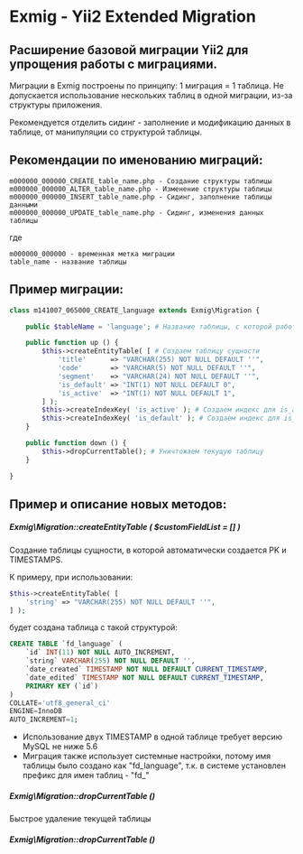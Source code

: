 # Exmig - Yii2 Extended Migration

## Расширение базовой миграции Yii2 для упрощения работы с миграциями.

Миграции в Exmig построены по принципу: 1 миграция = 1 таблица. Не допускается использование нескольких таблиц в одной миграции, из-за структуры приложения.

Рекомендуется отделить сидинг - заполнение и модификацию данных в таблице, от манипуляции со структурой таблицы.

Рекомендации по именованию миграций:
------------------------------------

```
m000000_000000_CREATE_table_name.php - Создание структуры таблицы
m000000_000000_ALTER_table_name.php - Изменение структуры таблицы
m000000_000000_INSERT_table_name.php - Сидинг, заполнение таблицы данными
m000000_000000_UPDATE_table_name.php - Сидинг, изменения данных таблицы
```

где

```
m000000_000000 - временная метка миграции
table_name - название таблицы
```

Пример миграции:
----------------

```php
class m141007_065000_CREATE_language extends Exmig\Migration {

    public $tableName = 'language'; # Название таблицы, с которой работает миграция

    public function up () {
        $this->createEntityTable( [ # Создаем таблицу сущности
            'title'      => "VARCHAR(255) NOT NULL DEFAULT ''",
            'code'       => "VARCHAR(5) NOT NULL DEFAULT ''",
            'segment'    => "VARCHAR(24) NOT NULL DEFAULT ''",
            'is_default' => "INT(1) NOT NULL DEFAULT 0",
            'is_active'  => "INT(1) NOT NULL DEFAULT 1",
        ] );
        $this->createIndexKey( 'is_active' ); # Создаем индекс для is_active
        $this->createIndexKey( 'is_default' ); # Создаем индекс для is_default
    }

    public function down () {
        $this->dropCurrentTable(); # Уничтожаем текущую таблицу
    }

}
```


Пример и описание новых методов:
--------------------------------

##### Exmig\Migration::createEntityTable ( $customFieldList = [] )

Создание таблицы сущности, в которой автоматически создается PK и TIMESTAMPS.

К примеру, при использовании:
```php
$this->createEntityTable( [
    'string' => "VARCHAR(255) NOT NULL DEFAULT ''",
] );
```

будет создана таблица с такой структурой:
```sql
CREATE TABLE `fd_language` (
    `id` INT(11) NOT NULL AUTO_INCREMENT,
    `string` VARCHAR(255) NOT NULL DEFAULT '',
    `date_created` TIMESTAMP NOT NULL DEFAULT CURRENT_TIMESTAMP,
    `date_edited` TIMESTAMP NOT NULL DEFAULT CURRENT_TIMESTAMP,
    PRIMARY KEY (`id`)
)
COLLATE='utf8_general_ci'
ENGINE=InnoDB
AUTO_INCREMENT=1;
```

* Использование двух TIMESTAMP в одной таблице требует версию MySQL не ниже 5.6
* Миграция также использует системные настройки, потому имя таблицы было создано как "fd_language", т.к. в системе установлен префикс для имен таблиц - "fd_"


##### Exmig\Migration::dropCurrentTable ()

Быстрое удаление текущей таблицы


##### Exmig\Migration::dropCurrentTable ()
